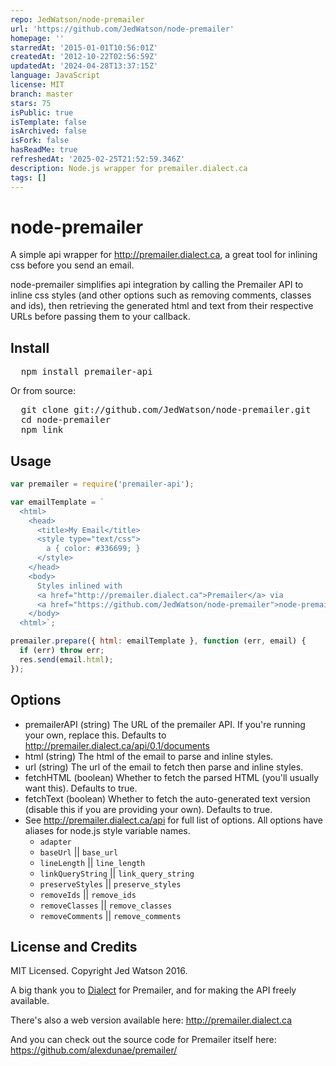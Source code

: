```yaml
---
repo: JedWatson/node-premailer
url: 'https://github.com/JedWatson/node-premailer'
homepage: ''
starredAt: '2015-01-01T10:56:01Z'
createdAt: '2012-10-22T02:56:59Z'
updatedAt: '2024-04-28T13:37:15Z'
language: JavaScript
license: MIT
branch: master
stars: 75
isPublic: true
isTemplate: false
isArchived: false
isFork: false
hasReadMe: true
refreshedAt: '2025-02-25T21:52:59.346Z'
description: Node.js wrapper for premailer.dialect.ca
tags: []
---
```


node-premailer
==============

A simple api wrapper for http://premailer.dialect.ca, a great tool for inlining css before you send an email.

node-premailer simplifies api integration by calling the Premailer API to inline css styles (and other options such as removing comments, classes and ids), then retrieving the generated html and text from their respective URLs before passing them to your callback.


## Install

<pre>
  npm install premailer-api
</pre>

Or from source:

<pre>
  git clone git://github.com/JedWatson/node-premailer.git
  cd node-premailer
  npm link
</pre>

## Usage

```javascript
var premailer = require('premailer-api');

var emailTemplate = `
  <html>
    <head>
      <title>My Email</title>
      <style type="text/css">
        a { color: #336699; }
      </style>
    </head>
    <body>
      Styles inlined with
      <a href="http://premailer.dialect.ca">Premailer</a> via
      <a href="https://github.com/JedWatson/node-premailer">node-premailer</a>.
    </body>
  <html>`;

premailer.prepare({ html: emailTemplate }, function (err, email) {
  if (err) throw err;
  res.send(email.html);
});
```

## Options

- premailerAPI (string)
  The URL of the premailer API. If you're running your own, replace this. Defaults to http://premailer.dialect.ca/api/0.1/documents
- html (string)
  The html of the email to parse and inline styles.
- url (string)
  The url of the email to fetch then parse and inline styles.
- fetchHTML (boolean)
  Whether to fetch the parsed HTML (you'll usually want this). Defaults to true.
- fetchText (boolean)
  Whether to fetch the auto-generated text version (disable this if you are providing your own). Defaults to true.
- See http://premailer.dialect.ca/api for full list of options. All options have aliases for node.js style variable names.
  - `adapter`
  - `baseUrl` || `base_url`
  - `lineLength` || `line_length`
  - `linkQueryString` || `link_query_string`
  - `preserveStyles` || `preserve_styles`
  - `removeIds` || `remove_ids`
  - `removeClasses` || `remove_classes`
  - `removeComments` || `remove_comments`


## License and Credits

MIT Licensed. Copyright Jed Watson 2016.

A big thank you to [Dialect](http://dialect.ca) for Premailer, and for making the API freely available.

There's also a web version available here: http://premailer.dialect.ca

And you can check out the source code for Premailer itself here: https://github.com/alexdunae/premailer/

